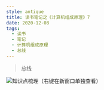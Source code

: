 ```yaml
---
style: antique
title: 读书笔记之《计算机组成原理》7
date: 2020-12-08
tags:
  - 读书
  - 笔记
  - 计算机组成原理
  - 总线
---
```


> 总线

![知识点梳理（右键在新窗口单独查看）](Computer-Organization-7-Bus/key-knowlages.png '=1000px-500px')
